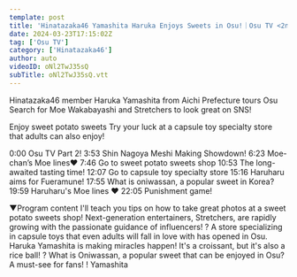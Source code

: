 ```yaml
---
template: post
title: 'Hinatazaka46 Yamashita Haruka Enjoys Sweets in Osu!｜Osu TV <2nd edition>'
date: 2024-03-23T17:15:02Z
tag: ['Osu TV']
category: ['Hinatazaka46']
author: auto 
videoID: oNl2TwJ35sQ
subTitle: oNl2TwJ35sQ.vtt
---
```

Hinatazaka46 member Haruka Yamashita from Aichi Prefecture tours Osu
Search for Moe Wakabayashi and Stretchers to look great on SNS!

Enjoy sweet potato sweets
Try your luck at a capsule toy specialty store that adults can also enjoy!

0:00 Osu TV Part 2!
3:53 Shin Nagoya Meshi Making Showdown!
6:23 Moe-chan’s Moe lines♥
7:46 Go to sweet potato sweets shop
10:53 The long-awaited tasting time!
12:07 Go to capsule toy specialty store
15:16 Haruharu aims for Fueramune!
17:55 What is oniwassan, a popular sweet in Korea?
19:59 Haruharu's Moe lines ♥
22:05 Punishment game!

▼Program content
I'll teach you tips on how to take great photos at a sweet potato sweets shop!
Next-generation entertainers, Stretchers, are rapidly growing with the passionate guidance of influencers! ?
A store specializing in capsule toys that even adults will fall in love with has opened in Osu. Haruka Yamashita is making miracles happen!
It's a croissant, but it's also a rice ball! ? What is Oniwassan, a popular sweet that can be enjoyed in Osu?
A must-see for fans! ! Yamashita